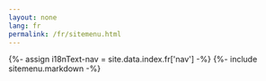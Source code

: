 ```yaml
---
layout: none
lang: fr
permalink: /fr/sitemenu.html
---
```


{%- assign i18nText-nav = site.data.index.fr['nav'] -%}
{%- include sitemenu.markdown -%}  